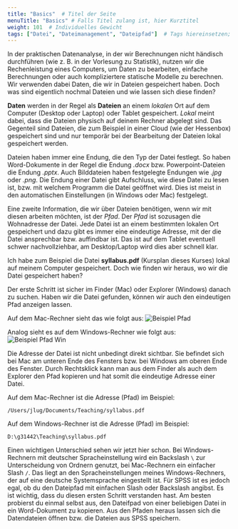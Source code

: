 ```yaml
---
title: "Basics"  # Titel der Seite
menuTitle: "Basics" # Falls Titel zulang ist, hier Kurztitel
weight: 101  # Individuelles Gewicht 
tags: ["Datei", "Dateimanagement", "Dateipfad"]  # Tags hiereinsetzen; Kurzwort, was auf der Seite passsiert
---
```


In der praktischen Datenanalyse, in der wir Berechnungen nicht händisch durchführen (wie z. B. in der Vorlesung zu Statistik), nutzen wir die Rechenleistung eines Computers, um Daten zu bearbeiten, einfache Berechnungen oder auch kompliziertere statische Modelle zu berechnen. Wir verwenden dabei Daten, die wir in Dateien gespeichert haben. Doch was sind eigentlich nochmal Dateien und wie lassen sich diese finden?

**Daten** werden in der Regel als **Dateien** an einem *lokalen* Ort auf dem Computer (Desktop oder Laptop) oder Tablet gespeichert. *Lokal* meint dabei, dass die Dateien physisch auf deinem Rechner abgelegt sind. Das Gegenteil sind Dateien, die zum Beispiel in einer Cloud (wie der Hessenbox) gespeichert sind und nur temporär bei der Bearbeitung der Dateien lokal gespeichert werden.

Dateien haben immer eine Endung, die den Typ der Datei festlegt. So haben Word-Dokumente in der Regel die Endung *.docx* bzw. Powerpoint-Dateien die Endung *.pptx*. Auch Bilddateien haben festgelegte Endungen wie *.jpg* oder *.png*. Die Endung einer Datei gibt Aufschluss, wie diese Datei zu lesen ist, bzw. mit welchem Programm die Datei geöffnet wird. Dies ist meist in den automatischen Einstellungen (in Windows oder Mac) festgelegt.

Eine zweite Information, die wir über Dateien benötigen, wenn wir mit diesen arbeiten möchten, ist der *Pfad*. Der *Pfad* ist sozusagen die Wohnadresse der Datei. Jede Datei ist an einem bestimmten lokalen Ort gespeichert und dazu gibt es immer eine eindeutige Adresse, mit der die Datei ansprechbar bzw. auffindbar ist. Das ist auf dem Tablet eventuell schwer nachvollziehbar, am Desktop/Laptop wird dies aber schnell klar.

Ich habe zum Beispiel die Datei **syllabus.pdf** (Kursplan dieses Kurses) lokal auf meinem Computer gespeichert. Doch wie finden wir heraus, wo wir die Datei gespeichert haben?

Der erste Schritt ist sicher im Finder (Mac) oder Explorer (Windows) danach zu suchen. Haben wir die Datei gefunden, können wir auch den eindeutigen Pfad anzeigen lassen.

Auf dem Mac-Rechner sieht das wie folgt aus: ![Beispiel Pfad](../img/path.png)

Analog sieht es auf dem Windows-Rechner wie folgt aus: ![Beispiel Pfad Win](../img/path-win.png)

Die Adresse der Datei ist nicht unbedingt direkt sichtbar. Sie befindet sich bei Mac am unteren Ende des Fensters bzw. bei Windows am oberen Ende des Fenster. Durch Rechtsklick kann man aus dem Finder als auch dem Explorer den Pfad kopieren und hat somit die eindeutige Adresse einer Datei.

Auf dem Mac-Rechner ist die Adresse (Pfad) im Beispiel:

    /Users/jlug/Documents/Teaching/syllabus.pdf

Auf dem Windows-Rechner ist die Adresse (Pfad) im Beispiel:

    D:\g31442\Teaching\syllabus.pdf

Einen wichtigen Unterschied sehen wir jetzt hier schon. Bei Windows-Rechnern mit deutscher Spracheinstellung wird ein Backslash `\` zur Unterscheidung von Ordnern genutzt, bei Mac-Rechnern ein einfacher Slash `/`. Das liegt an den Spracheinstellungen meines Windows-Rechners, der auf eine deutsche Systemsprache eingestellt ist. Für SPSS ist es jedoch egal, ob du den Dateipfad mit einfachen Slash oder Backslash angibst. Es ist wichtig, dass du diesen ersten Schritt verstanden hast. Am besten probierst du einmal selbst aus, den Dateifpad von einer beliebigen Datei in ein Word-Dokument zu kopieren. Aus den Pfaden heraus lassen sich die Datendateien öffnen bzw. die Dateien aus SPSS speichern.
